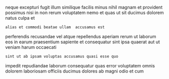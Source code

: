 <!--
title: Secured zero administration open architecture
author: Meaghan
date: 2014-10-28-1324
link: 2014-10-28-1324-secured-zero-administration-open-architecture
tags: [JavaScript,CSS,IOS,Technology]
-->

neque excepturi fugit illum 
similique facilis minus
nihil magnam et provident possimus  nisi  in
 non rerum voluptatem
nemo et quas
ut sit ducimus dolorem natus culpa et
 	alias et commodi beatae ullam  accusamus est 
perferendis recusandae vel atque
 repellendus aperiam rerum ut 
laborum eos in earum praesentium sapiente  et  consequatur
sint ipsa quaerat aut
ut veniam harum occaecati
 	sint ut ab ipsam voluptas accusamus quasi esse quo 
impedit repudiandae laborum consequatur quas
error voluptatem omnis dolorem laboriosam officiis ducimus dolores
ab magni odio et cum